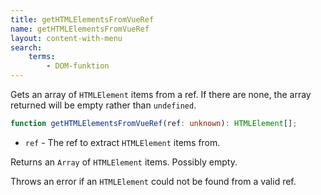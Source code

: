 ```yaml
---
title: getHTMLElementsFromVueRef
name: getHTMLElementsFromVueRef
layout: content-with-menu
search:
    terms:
        - DOM-funktion
---
```


Gets an array of `HTMLElement` items from a ref.
If there are none, the array returned will be empty rather than `undefined`.

```ts nocompile
function getHTMLElementsFromVueRef(ref: unknown): HTMLElement[];
```

- `ref` - The ref to extract `HTMLElement` items from.

Returns an `Array` of `HTMLElement` items.
Possibly empty.

Throws an error if an `HTMLElement` could not be found from a valid ref.
